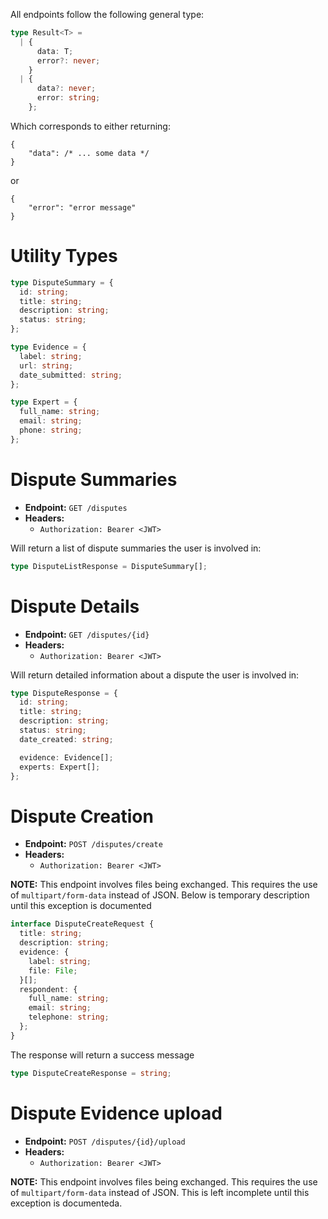 All endpoints follow the following general type:
```ts
type Result<T> =
  | {
      data: T;
      error?: never;
    }
  | {
      data?: never;
      error: string;
    };
```

Which corresponds to either returning:
```json5
{
    "data": /* ... some data */
}
```
or
```json5
{
    "error": "error message"
}
```

# Utility Types
```ts
type DisputeSummary = {
  id: string;
  title: string;
  description: string;
  status: string;
};

type Evidence = {
  label: string;
  url: string;
  date_submitted: string;
};

type Expert = {
  full_name: string;
  email: string;
  phone: string;
};
```

# Dispute Summaries
- **Endpoint:** `GET /disputes`
- **Headers:**
    - `Authorization: Bearer <JWT>`

Will return a list of dispute summaries the user is involved in:
```ts
type DisputeListResponse = DisputeSummary[];
```


# Dispute Details
- **Endpoint:** `GET /disputes/{id}`
- **Headers:**
    - `Authorization: Bearer <JWT>`

Will return detailed information about a dispute the user is involved in:
```ts
type DisputeResponse = {
  id: string;
  title: string;
  description: string;
  status: string;
  date_created: string;

  evidence: Evidence[];
  experts: Expert[];
};
```

# Dispute Creation
- **Endpoint:** `POST /disputes/create`
- **Headers:**
    - `Authorization: Bearer <JWT>`

**NOTE:** This endpoint involves files being exchanged. This requires the use of `multipart/form-data` instead of JSON.
Below is temporary description until this exception is documented

```ts
interface DisputeCreateRequest {
  title: string;
  description: string;
  evidence: {
    label: string;
    file: File;
  }[];
  respondent: {
    full_name: string;
    email: string;
    telephone: string;
  };
}

```

The response will return a success message
```ts
type DisputeCreateResponse = string;
```

# Dispute Evidence upload
- **Endpoint:** `POST /disputes/{id}/upload`
- **Headers:**
    - `Authorization: Bearer <JWT>`

**NOTE:** This endpoint involves files being exchanged. This requires the use of `multipart/form-data` instead of JSON.
This is left incomplete until this exception is documenteda.